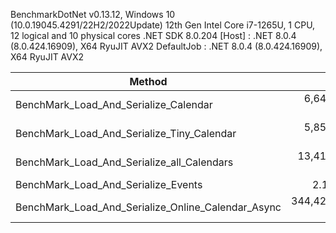 BenchmarkDotNet v0.13.12, Windows 10 (10.0.19045.4291/22H2/2022Update)
12th Gen Intel Core i7-1265U, 1 CPU, 12 logical and 10 physical cores
.NET SDK 8.0.204
  [Host]     : .NET 8.0.4 (8.0.424.16909), X64 RyuJIT AVX2
  DefaultJob : .NET 8.0.4 (8.0.424.16909), X64 RyuJIT AVX2


| Method                                             | Mean           | Error         | StdDev         | Gen0      | Gen1      | Gen2     | Allocated   |
|--------------------------------------------------- |---------------:|--------------:|---------------:|----------:|----------:|---------:|------------:|
| BenchMark_Load_And_Serialize_Calendar              |   6,649.155 us |   128.3272 us |    344.7426 us |  453.1250 |  187.5000 |  15.6250 |  2898.11 KB |
| BenchMark_Load_And_Serialize_Tiny_Calendar         |   5,858.414 us |   115.8786 us |    108.3929 us |  375.0000 |  140.6250 |  23.4375 |   2342.8 KB |
| BenchMark_Load_And_Serialize_all_Calendars         |  13,417.124 us |   264.0735 us |    352.5306 us |  812.5000 |  484.3750 | 156.2500 |  5333.84 KB |
| BenchMark_Load_And_Serialize_Events                |       2.103 us |     0.0294 us |      0.0260 us |    0.5798 |    0.0038 |        - |     3.57 KB |
| BenchMark_Load_And_Serialize_Online_Calendar_Async | 344,424.782 us | 7,159.8950 us | 20,772.1537 us | 3000.0000 | 1000.0000 |        - | 24017.17 KB |